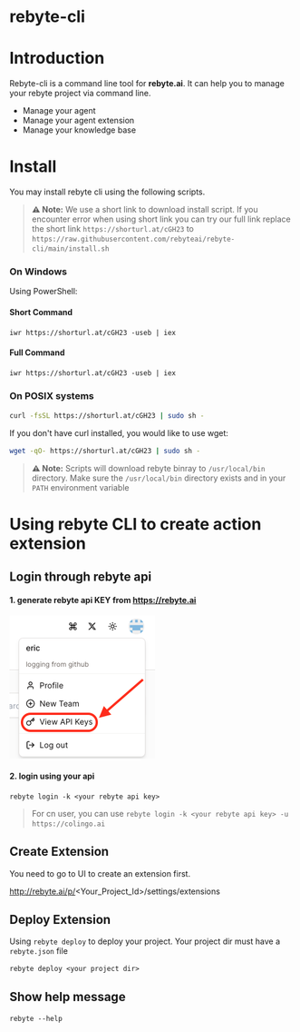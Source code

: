 # rebyte-cli

# Introduction
Rebyte-cli is a command line tool for **rebyte.ai**. It can help you to manage your rebyte project via command line. 
* Manage your agent
* Manage your agent extension
* Manage your knowledge base

# Install

You may install rebyte cli using the following scripts.

> **⚠️ Note:** We use a short link to download install script. If you encounter error when using short link
> you can try our full link
replace the short link `https://shorturl.at/cGH23` to `https://raw.githubusercontent.com/rebyteai/rebyte-cli/main/install.sh`

### On Windows
Using PowerShell:

#### Short Command
```iwr
iwr https://shorturl.at/cGH23 -useb | iex
```
#### Full Command
```iwr
iwr https://shorturl.at/cGH23 -useb | iex
```

### On POSIX systems

```sh
curl -fsSL https://shorturl.at/cGH23 | sudo sh -
```

If you don't have curl installed, you would like to use wget:

```sh
wget -qO- https://shorturl.at/cGH23 | sudo sh -
```

<!-- On Alpine Linux
# bash
wget -qO- https://raw.githubusercontent.com/rebyteai/rebyte-cli/main/install.sh | ENV="$HOME/.bashrc" SHELL="$(which bash)" bash -
# sh
wget -qO- https://raw.githubusercontent.com/rebyteai/rebyte-cli/main/install.sh | ENV="$HOME/.shrc" SHELL="$(which sh)" sh -
# dash
wget -qO- https://raw.githubusercontent.com/rebyteai/rebyte-cli/main/install.sh | ENV="$HOME/.dashrc" SHELL="$(which dash)" dash - -->

> **⚠️ Note:** Scripts will download rebyte binray to `/usr/local/bin` directory.
> Make sure the `/usr/local/bin` directory exists and in your `PATH` environment
> variable

# Using rebyte CLI to create action extension

## Login through rebyte api

#### 1. generate rebyte api KEY from https://rebyte.ai

![img](./imgs/create-key.png)

#### 2. login using your api

```
rebyte login -k <your rebyte api key>
```

> For cn user, you can use `rebyte login -k <your rebyte api key> -u https://colingo.ai`

## Create Extension

You need to go to UI to create an extension first.

http://rebyte.ai/p/<Your_Project_Id>/settings/extensions


## Deploy Extension

Using `rebyte deploy` to deploy your project. Your project dir must have a
`rebyte.json` file

```
rebyte deploy <your project dir>
```

## Show help message

```
rebyte --help
```
